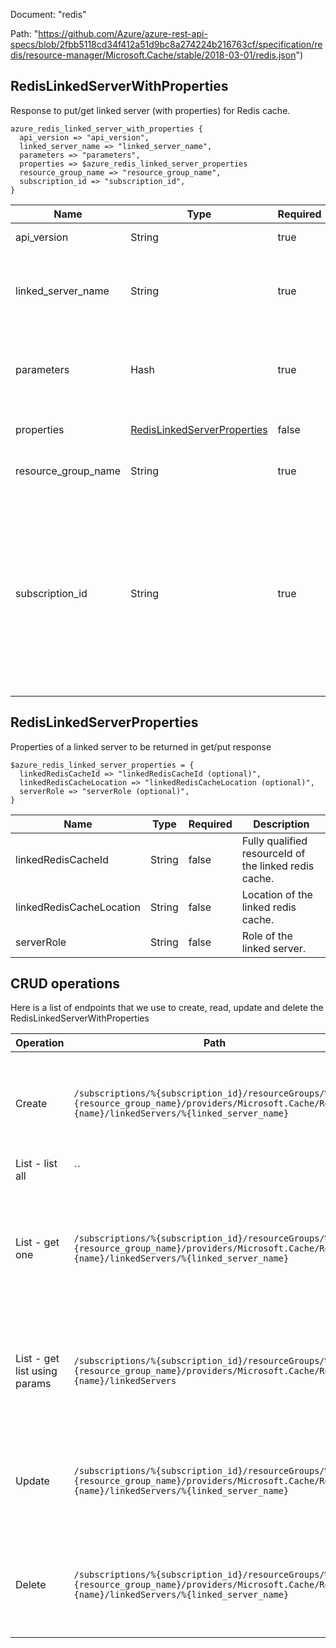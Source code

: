 Document: "redis"


Path: "https://github.com/Azure/azure-rest-api-specs/blob/2fbb5118cd34f412a51d9bc8a274224b216763cf/specification/redis/resource-manager/Microsoft.Cache/stable/2018-03-01/redis.json")

## RedisLinkedServerWithProperties

Response to put/get linked server (with properties) for Redis cache.

```puppet
azure_redis_linked_server_with_properties {
  api_version => "api_version",
  linked_server_name => "linked_server_name",
  parameters => "parameters",
  properties => $azure_redis_linked_server_properties
  resource_group_name => "resource_group_name",
  subscription_id => "subscription_id",
}
```

| Name        | Type           | Required       | Description       |
| ------------- | ------------- | ------------- | ------------- |
|api_version | String | true | Client Api Version. |
|linked_server_name | String | true | The name of the linked server that is being added to the Redis cache. |
|parameters | Hash | true | Parameters supplied to the Create Linked server operation. |
|properties | [RedisLinkedServerProperties](#redislinkedserverproperties) | false | Properties of the linked server. |
|resource_group_name | String | true | The name of the resource group. |
|subscription_id | String | true | Gets subscription credentials which uniquely identify the Microsoft Azure subscription. The subscription ID forms part of the URI for every service call. |
        
## RedisLinkedServerProperties

Properties of a linked server to be returned in get/put response

```puppet
$azure_redis_linked_server_properties = {
  linkedRedisCacheId => "linkedRedisCacheId (optional)",
  linkedRedisCacheLocation => "linkedRedisCacheLocation (optional)",
  serverRole => "serverRole (optional)",
}
```

| Name        | Type           | Required       | Description       |
| ------------- | ------------- | ------------- | ------------- |
|linkedRedisCacheId | String | false | Fully qualified resourceId of the linked redis cache. |
|linkedRedisCacheLocation | String | false | Location of the linked redis cache. |
|serverRole | String | false | Role of the linked server. |



## CRUD operations

Here is a list of endpoints that we use to create, read, update and delete the RedisLinkedServerWithProperties

| Operation | Path | Verb | Description | OperationID |
| ------------- | ------------- | ------------- | ------------- | ------------- |
|Create|`/subscriptions/%{subscription_id}/resourceGroups/%{resource_group_name}/providers/Microsoft.Cache/Redis/%{name}/linkedServers/%{linked_server_name}`|Put|Adds a linked server to the Redis cache (requires Premium SKU).|LinkedServer_Create|
|List - list all|``||||
|List - get one|`/subscriptions/%{subscription_id}/resourceGroups/%{resource_group_name}/providers/Microsoft.Cache/Redis/%{name}/linkedServers/%{linked_server_name}`|Get|Gets the detailed information about a linked server of a redis cache (requires Premium SKU).|LinkedServer_Get|
|List - get list using params|`/subscriptions/%{subscription_id}/resourceGroups/%{resource_group_name}/providers/Microsoft.Cache/Redis/%{name}/linkedServers`|Get|Gets the list of linked servers associated with this redis cache (requires Premium SKU).|LinkedServer_List|
|Update|`/subscriptions/%{subscription_id}/resourceGroups/%{resource_group_name}/providers/Microsoft.Cache/Redis/%{name}/linkedServers/%{linked_server_name}`|Put|Adds a linked server to the Redis cache (requires Premium SKU).|LinkedServer_Create|
|Delete|`/subscriptions/%{subscription_id}/resourceGroups/%{resource_group_name}/providers/Microsoft.Cache/Redis/%{name}/linkedServers/%{linked_server_name}`|Delete|Deletes the linked server from a redis cache (requires Premium SKU).|LinkedServer_Delete|
